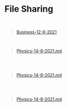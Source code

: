 # File Sharing

<br>

>[Business-12-8-2021](markdown/Business-12-8-2021)
<br>


>[Physics-14-8-2021.md](/markdown/Physics-14-8-2021)

<br>
<br>


>[Physics-14-8-2021.md](/markdown/Physics-14-8-2021)

<br>
<br>


>[Physics-14-8-2021.md](/markdown/Physics-14-8-2021)

<br>
